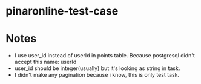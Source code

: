# pinaronline-test-case

# Notes
- I use user_id instead of userId in points table. Because postgresql didn't accept this name: userId
- user_id should be integer(usually) but it's looking as string in task.
- I didn't make any pagination because i know, this is only test task.